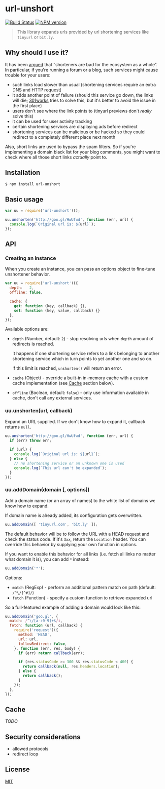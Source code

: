 # url-unshort

[![Build Status](https://img.shields.io/travis/nodeca/url-unshort/master.svg?style=flat)](https://travis-ci.org/nodeca/url-unshort)
[![NPM version](https://img.shields.io/npm/v/url-unshort.svg?style=flat)](https://www.npmjs.org/package/url-unshort)

> This library expands urls provided by url shortening services like `tinyurl` or `bit.ly`.

## Why should I use it?

It has been [argued](http://joshua.schachter.org/2009/04/on-url-shorteners) that “shorteners are bad for the ecosystem as a whole”. In particular, if you're running a forum or a blog, such services might cause trouble for your users:

 - such links load slower than usual (shortening services require an extra DNS and HTTP request)
 - it adds another point of failure (should this service go down, the links will die; [301works](https://archive.org/details/301works) tries to solve this, but it's better to avoid the issue in the first place)
 - users don't see where the link points to (tinyurl previews don't *really* solve this)
 - it can be used for user activity tracking
 - certain shortening services are displaying ads before redirect
 - shortening services can be malicious or be hacked so they could redirect to a completely different place next month

Also, short links are used to bypass the spam filters. So if you're implementing a domain black list for your blog comments, you might want to check where all those short links *actually* point to.

## Installation

```js
$ npm install url-unshort
```

## Basic usage

```js
var uu = require('url-unshort')();

uu.unshorten('http://goo.gl/HwUfwd', function (err, url) {
  console.log(`Original url is: ${url}`);
});
```

## API

### Creating an instance

When you create an instance, you can pass an options object to fine-tune unshortener behavior.

```js
var uu = require('url-unshort')({
  depth:   2,
  offline: false,

  cache: {
    get: function (key, callback) {},
    set: function (key, value, callback) {}
  },
});
```

Available options are:

 - `depth` (Number, default: `2`) - stop resolving urls when `depth` amount of redirects is reached.

   It happens if one shortening service refers to a link belonging to another shortening service which in turn points to yet another one and so on.

   If this limit is reached, `unshorten()` will return an error.

 - `cache` (Object) - override a built-in in-memory cache with a custom cache implementation (see [Cache](#cache) section below).

 - `offline` (Boolean, default: `false`) - only use information available in cache, don't call any external services.

### uu.unshorten(url, callback)

Expand an URL supplied. If we don't know how to expand it, callback returns `null`.

```js
uu.unshorten('http://goo.gl/HwUfwd', function (err, url) {
  if (err) throw err;
  
  if (url) {
    console.log(`Original url is: ${url}`);
  } else {
    // no shortening service or an unknown one is used
    console.log(`This url can't be expanded`);
  }
});
```

### uu.addDomain(domain [, options])

Add a domain name (or an array of names) to the white list of domains we know how to expand.

If domain name is already added, its configuration gets overwritten.

```js
uu.addDomain([ 'tinyurl.com', 'bit.ly' ]);
```

The default behavior will be to follow the URL with a HEAD request and check the status code. If it's `3xx`, return the `Location` header. You can override this behavior by supplying your own function in options.

If you want to enable this behavior for all links (i.e. fetch all links no matter what domain it is), you can add `*` instead:

```js
uu.addDomain('*');
```

Options:

 - `match` (RegExp) - perform an additional pattern match on path (default: `/^\/[^#]/`)
 - `fetch` (Function) - specify a custom function to retrieve expanded url

So a full-featured example of adding a domain would look like this:

```js
uu.addDomain('goo.gl', {
  match: /^\/[a-z0-9]+$/i,
  fetch: function (url, callback) {
    require('request')({
      method: 'HEAD',
      url: url,
      followRedirect: false,
    }, function (err, res, body) {
      if (err) return callback(err);

      if (res.statusCode >= 300 && res.statusCode < 400) {
        return callback(null, res.headers.location);
      } else {
        return callback();
      }
    });
  },
});
```
 
## Cache

*TODO*

## Security considerations

 - allowed protocols
 - redirect loop

## License

[MIT](https://raw.github.com/nodeca/url-unshort/master/LICENSE)
